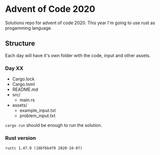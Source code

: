 # Advent of Code 2020

Solutions repo for advent of code 2020.
This year I'm going to use rust as progamming language.

## Structure

Each day will have it's own folder with the code, input and other assets.

### Day XX

- Cargo.lock
- Cargo.toml
- README.md
- src/
  - main.rs
- assets/
  - example_input.txt
  - problem_input.txt

`cargo run` should be enough to run the solution.

### Rust version

`rustc 1.47.0 (18bf6b4f0 2020-10-07)`